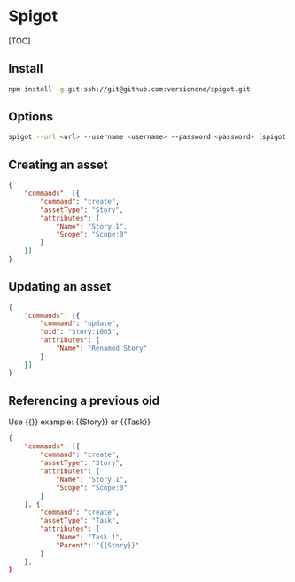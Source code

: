 # Spigot

[TOC]

## Install
```sh
npm install -g git+ssh://git@github.com:versionone/spigot.git
```

## Options
```sh
spigot --url <url> --username <username> --password <password> [spigot files]
```

## Creating an asset
```json
{
    "commands": [{
        "command": "create",
        "assetType": "Story",
        "attributes": {
            "Name": "Story 1",
            "Scope": "Scope:0"
        }
    }]
}
```

## Updating an asset
```json
{
    "commands": [{
        "command": "update",
        "oid": "Story:1005",
        "attributes": {
            "Name": "Renamed Story"
        }
    }]
}
```
## Referencing a previous oid
Use {{<assettype>}} example: {{Story}} or {{Task}}
```json
{
    "commands": [{
        "command": "create",
        "assetType": "Story",
        "attributes": {
            "Name": "Story 1",
            "Scope": "Scope:0"
        }
    }, {
        "command": "create",
        "assetType": "Task",
        "attributes": {
            "Name": "Task 1",
            "Parent": "{{Story}}"
        }
    },
}

```